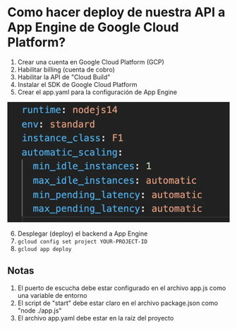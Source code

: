 # Como hacer deploy de nuestra API a App Engine de Google Cloud Platform?

1. Crear una cuenta en Google Cloud Platform (GCP)
2. Habilitar billing (cuenta de cobro)
3. Habilitar la API de "Cloud Build"
4. Instalar el SDK de Google Cloud Platform
5. Crear el app.yaml para la configuración de App Engine

![img.png](static/img.png)

6. Desplegar (deploy) el backend a App Engine
7. `gcloud config set project YOUR-PROJECT-ID`
8. `gcloud app deploy`

## Notas

1. El puerto de escucha debe estar configurado en el archivo app.js como una variable de entorno
2. El script de "start" debe estar claro en el archivo package.json como "node ./app.js"
3. El archivo app.yaml debe estar en la raíz del proyecto
